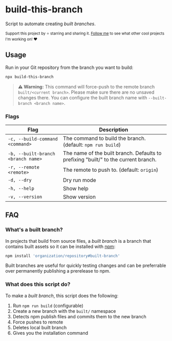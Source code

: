 # build-this-branch

Script to automate creating _built branches_.

<sub>Support this project by ⭐️ starring and sharing it. [Follow me](https://github.com/privatenumber) to see what other cool projects I'm working on! ❤️</sub>

## Usage

Run in your Git repository from the branch you want to build:

```sh
npx build-this-branch
```

> **⚠️ Warning:** This command will force-push to the remote branch `built/<current branch>`. Please make sure there are no unsaved changes there. You can configure the built branch name with `--built-branch <branch name>`.

### Flags
| Flag | Description |
| - | - |
| `-c, --build-command <command>` | The command to build the branch. (default: `npm run build`) |
| `-b, --built-branch <branch name>` | The name of the built branch. Defaults to prefixing "built/" to the current branch. |
| `-r, --remote <remote>` | The remote to push to. (default: `origin`) |
| `-d, --dry` | Dry run mode |
| `-h, --help` | Show help |
| `-v, --version` | Show version |

## FAQ

### What's a built branch?

In projects that build from source files, a _built branch_ is a branch that contains built assets so it can be installed with [npm](https://docs.npmjs.com/cli/v8/commands/npm-install#:~:text=npm%20install%20%3Cgithubname%3E%2F%3Cgithubrepo%3E%5B%23%3Ccommit-ish%3E%5D):

```sh
npm install 'organization/repository#built-branch'
```

Built branches are useful for quickly testing changes and can be preferrable over permanently publishing a prerelease to npm.

### What does this script do?

To make a _built branch_, this script does the following:

1. Run `npm run build` (configurable)
2. Create a new branch with the `built/` namespace
2. Detects npm publish files and commits them to the new branch
4. Force pushes to remote
5. Deletes local built branch
6. Gives you the installation command

